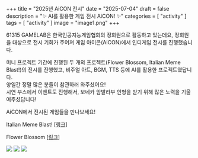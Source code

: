 +++
title = "2025년 AiCON 전시"
date = "2025-07-04"
draft = false
description = "✨ AI를 활용한 게임 전시 AiCON! ✨"
categories = [
    "activity"
]
tags = [
    "activity"
]
image = "image1.png"
+++


61315 GAMELAB은 한국인공지능게임협회의 정회원으로 활동하고 있는데요, 정회원을 대상으로 전시 기회가 주어져 게임 아이콘(AiCON)에서 인디게임 전시를 진행했습니다.    

미니 프로젝트 기간에 진행된 두 개의 프로젝트(Flower Blossom, Italian Meme Blast!)의 전시를 진행했고, 비주얼 아트, BGM, TTS 등에 AI를 활용한 프로젝트였답니다.    
양일간 정말 많은 분들이 참관하러 와주셨어요!    
시연 부스에서 이벤트도 진행해서, 보네카 암발라부 인형을 받기 위해 많은 노력을 기울여주셨답니다!    

AiCON에서 전시된 게임들을 만나보세요!    

Italian Meme Blast! [[링크](https://play.google.com/store/apps/details?id=com.Sajupalzza.ItalianMeMeBlast&pcampaignid=web_share)]    

Flower Blossom [[링크](https://play.google.com/store/apps/details?id=com.GameLab61315.Blossom&pcampaignid=web_share)]     

![](image1.png)
![](image2.png)
![](image3.png)